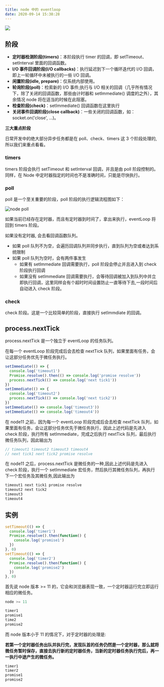 ```yaml
---
title: node 中的 eventloop
date: 2020-09-14 15:38:28
---
```


![](https://gitee.com/alvin0216/cdn/raw/master/img/browser/eventloop/node.png)

## 阶段

- **定时器检测阶段(timers)**：本阶段执行 timer 的回调，即 setTimeout、setInterval 里面的回调函数。
- **I/O 事件回调阶段(I/O callbacks)**：执行延迟到下一个循环迭代的 I/O 回调，即上一轮循环中未被执行的一些 I/O 回调。
- **闲置阶段(idle, prepare)**：仅系统内部使用。
- **轮询阶段(poll)**：检索新的 I/O 事件;执行与 I/O 相关的回调（几乎所有情况下，除了关闭的回调函数，那些由计时器和 setImmediate() 调度的之外），其余情况 node 将在适当的时候在此阻塞。
- **检查阶段(check)**：setImmediate() 回调函数在这里执行
- **关闭事件回调阶段(close callback)**：一些关闭的回调函数，如：socket.on('close', ...)。

**三大重点阶段**

日常开发中的绝大部分异步任务都是在 poll、check、timers 这 3 个阶段处理的,所以我们来重点看看。

### timers

timers 阶段会执行 setTimeout 和 setInterval 回调，并且是由 poll 阶段控制的。同样，在 Node 中定时器指定的时间也不是准确时间，只能是尽快执行。

### poll

poll 是一个至关重要的阶段，poll 阶段的执行逻辑流程图如下：

<img class='small' alt='node poll' src='https://gitee.com/alvin0216/cdn/raw/master/img/browser/eventloop/poll.png' />

如果当前已经存在定时器，而且有定时器到时间了，拿出来执行，eventLoop 将回到 timers 阶段。

如果没有定时器, 会去看回调函数队列。

- 如果 poll 队列不为空，会遍历回调队列并同步执行，直到队列为空或者达到系统限制
- 如果 poll 队列为空时，会有两件事发生
  - 如果有 setImmediate 回调需要执行，poll 阶段会停止并且进入到 check 阶段执行回调
  - 如果没有 setImmediate 回调需要执行，会等待回调被加入到队列中并立即执行回调，这里同样会有个超时时间设置防止一直等待下去,一段时间后自动进入 check 阶段。

### check

check 阶段。这是一个比较简单的阶段，直接执行 setImmdiate 的回调。

## process.nextTick

process.nextTick 是一个独立于 eventLoop 的任务队列。

在每一个 eventLoop 阶段完成后会去检查 nextTick 队列，如果里面有任务，会让这部分任务优先于微任务执行。

```js
setImmediate(() => {
  console.log('timeout1')
  Promise.resolve().then(() => console.log('promise resolve'))
  process.nextTick(() => console.log('next tick1'))
})
setImmediate(() => {
  console.log('timeout2')
  process.nextTick(() => console.log('next tick2'))
})
setImmediate(() => console.log('timeout3'))
setImmediate(() => console.log('timeout4'))
```

在 node11 之前，因为每一个 eventLoop 阶段完成后会去检查 nextTick 队列，如果里面有任务，会让这部分任务优先于微任务执行，因此上述代码是先进入 check 阶段，执行所有 setImmediate，完成之后执行 nextTick 队列，最后执行微任务队列，因此输出为

```js
// timeout1 timeout2 timeout3 timeout4
// next tick1 next tick2 promise resolve
```

在 node11 之后，process.nextTick 是微任务的一种,因此上述代码是先进入 check 阶段，执行一个 setImmediate 宏任务，然后执行其微任务队列，再执行下一个宏任务及其微任务,因此输出为

```js
timeout1 next tick1 promise resolve
timeout2 next tick2
timeout3
timeout4
```

## 实例

```js
setTimeout(() => {
  console.log('timer1')
  Promise.resolve().then(function() {
    console.log('promise1')
  })
}, 0)
setTimeout(() => {
  console.log('timer2')
  Promise.resolve().then(function() {
    console.log('promise2')
  })
}, 0)
```

首先说 node 版本 >= 11 的，它会和浏览器表现一致，一个定时器运行完立即运行相应的微任务。

```js
node >= 11

timer1
promise1
time2
promise2
```

而 node 版本小于 11 的情况下，对于定时器的处理是:

**若第一个定时器任务出队并执行完，发现队首的任务仍然是一个定时器，那么就将微任务暂时保存，直接去执行新的定时器任务，当新的定时器任务执行完后，再一一执行中途产生的微任务。**

```js
timer1
timer2
promise1
promise2
```
